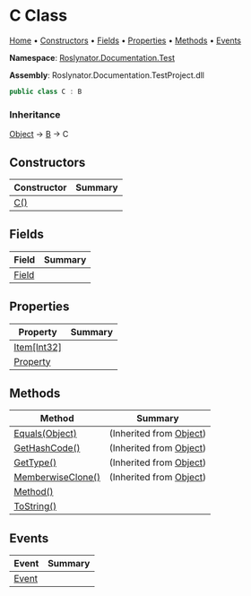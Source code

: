 <a name="_top"></a>

# C Class

[Home](../../../../README.md#_top) &#x2022; [Constructors](#constructors) &#x2022; [Fields](#fields) &#x2022; [Properties](#properties) &#x2022; [Methods](#methods) &#x2022; [Events](#events)

**Namespace**: [Roslynator.Documentation.Test](../README.md#_top)

**Assembly**: Roslynator\.Documentation\.TestProject\.dll

```csharp
public class C : B
```

### Inheritance

[Object](https://docs.microsoft.com/en-us/dotnet/api/system.object) &#x2192; [B](../B/README.md#_top) &#x2192; C

## Constructors

| Constructor | Summary |
| ----------- | ------- |
| [C()](-ctor/README.md#_top) | |

## Fields

| Field | Summary |
| ----- | ------- |
| [Field](Field/README.md#_top) | |

## Properties

| Property | Summary |
| -------- | ------- |
| [Item\[Int32\]](Item/README.md#_top) | |
| [Property](Property/README.md#_top) | |

## Methods

| Method | Summary |
| ------ | ------- |
| [Equals(Object)](https://docs.microsoft.com/en-us/dotnet/api/system.object.equals) |  \(Inherited from [Object](https://docs.microsoft.com/en-us/dotnet/api/system.object)\) |
| [GetHashCode()](https://docs.microsoft.com/en-us/dotnet/api/system.object.gethashcode) |  \(Inherited from [Object](https://docs.microsoft.com/en-us/dotnet/api/system.object)\) |
| [GetType()](https://docs.microsoft.com/en-us/dotnet/api/system.object.gettype) |  \(Inherited from [Object](https://docs.microsoft.com/en-us/dotnet/api/system.object)\) |
| [MemberwiseClone()](https://docs.microsoft.com/en-us/dotnet/api/system.object.memberwiseclone) |  \(Inherited from [Object](https://docs.microsoft.com/en-us/dotnet/api/system.object)\) |
| [Method()](Method/README.md#_top) | |
| [ToString()](ToString/README.md#_top) | |

## Events

| Event | Summary |
| ----- | ------- |
| [Event](Event/README.md#_top) | |

